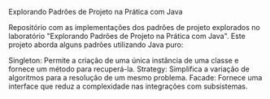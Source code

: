 
Explorando Padrões de Projeto na Prática com Java

Repositório com as implementações dos padrões de projeto explorados no laboratório "Explorando Padrões de Projeto na Prática com Java". Este projeto aborda alguns padrões utilizando Java puro:

Singleton: Permite a criação de uma única instância de uma classe e fornece um método para recuperá-la.
Strategy: Simplifica a variação de algoritmos para a resolução de um mesmo problema.
Facade: Fornece uma interface que reduz a complexidade nas integrações com subsistemas.